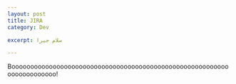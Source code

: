 ```yaml
---
layout: post
title: JIRA
category: Dev

excerpt: سلام جیرا

---
```


Booooooooooooooooooooooooooooooooooooooooooooooooooooooooooooooooooooooo!
